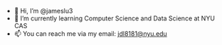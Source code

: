 - 👋 Hi, I’m @jameslu3
- 🌱 I’m currently learning Computer Science and Data Science at NYU CAS
- 📫 You can reach me via my email: jdl8181@nyu.edu

<!---
jameslu3/jameslu3 is a ✨ special ✨ repository because its `README.md` (this file) appears on your GitHub profile.
You can click the Preview link to take a look at your changes.
--->
